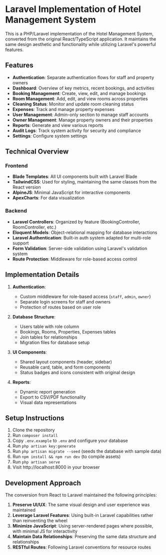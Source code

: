 
# Laravel Implementation of Hotel Management System

This is a PHP/Laravel implementation of the Hotel Management System, converted from the original React/TypeScript application. It maintains the same design aesthetic and functionality while utilizing Laravel's powerful features.

## Features

- **Authentication**: Separate authentication flows for staff and property owners
- **Dashboard**: Overview of key metrics, recent bookings, and activities
- **Booking Management**: Create, view, edit, and manage bookings
- **Room Management**: Add, edit, and view rooms across properties
- **Cleaning Status**: Monitor and update room cleaning status
- **Expenses**: Track and manage property expenses
- **User Management**: Admin-only section to manage staff accounts
- **Owner Management**: Manage property owners and their properties
- **Reports**: Generate and view various reports
- **Audit Logs**: Track system activity for security and compliance
- **Settings**: Configure system settings

## Technical Overview

### Frontend

- **Blade Templates**: All UI components built with Laravel Blade
- **TailwindCSS**: Used for styling, maintaining the same classes from the React version
- **AlpineJS**: Minimal JavaScript for interactive components
- **ApexCharts**: For data visualization

### Backend

- **Laravel Controllers**: Organized by feature (BookingController, RoomController, etc.)
- **Eloquent Models**: Object-relational mapping for database interactions
- **Laravel Authentication**: Built-in auth system adapted for multi-role support
- **Form Validation**: Server-side validation using Laravel's validation system
- **Route Protection**: Middleware for role-based access control

## Implementation Details

1. **Authentication**:
   - Custom middleware for role-based access (`staff`, `admin`, `owner`)
   - Separate login screens for staff and owners
   - Protection of routes based on user role

2. **Database Structure**:
   - Users table with role column
   - Bookings, Rooms, Properties, Expenses tables
   - Join tables for relationships
   - Migration files for database setup

3. **UI Components**:
   - Shared layout components (header, sidebar)
   - Reusable card, table, and form components
   - Status badges and icons consistent with original design

4. **Reports**:
   - Dynamic report generation
   - Export to CSV/PDF functionality
   - Visual data representations

## Setup Instructions

1. Clone the repository
2. Run `composer install`
3. Copy `.env.example` to `.env` and configure your database
4. Run `php artisan key:generate`
5. Run `php artisan migrate --seed` (seeds the database with sample data)
6. Run `npm install && npm run dev` (to compile assets)
7. Run `php artisan serve`
8. Visit http://localhost:8000 in your browser

## Development Approach

The conversion from React to Laravel maintained the following principles:

1. **Preserve UI/UX**: The same visual design and user experience was maintained
2. **Leverage Laravel Features**: Using built-in Laravel capabilities rather than reinventing the wheel
3. **Minimize JavaScript**: Using server-rendered pages where possible, with minimal JS for interactivity
4. **Maintain Data Relationships**: Preserving the same data structure and relationships
5. **RESTful Routes**: Following Laravel conventions for resource routes
